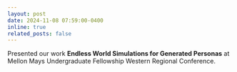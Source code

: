 ```yaml
---
layout: post
date: 2024-11-08 07:59:00-0400
inline: true
related_posts: false
---
```


Presented our work <b>Endless World Simulations for Generated Personas</b> at Mellon Mays Undergraduate Fellowship Western Regional Conference.
